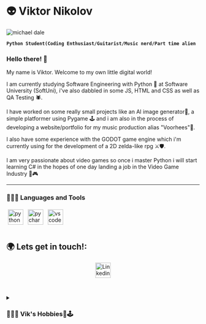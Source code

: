 # 👽 Viktor Nikolov 

![michael dale](https://github.com/vnnikolov30/vnnikolov30/assets/122814861/08b39f7e-f519-4ed5-9312-27342ed21f0a)

**` Python Student(Coding Enthusiast/Guitarist/Music nerd/Part time alien `**

### Hello there! 👋

My name is Viktor. Welcome to my own little digital world!

I am currently studying Software Engineering with Python 🐍 at Software University (SoftUni), i've also dabbled in some JS, HTML and CSS as well as QA Testing 🕷️.

I have worked on some really small projects like an AI image generator🎨, a simple platformer using Pygame 🕹️ and i am also in the process of developing a website/portfolio for my music production alias "Voorhees"🎵. 

I also have some experience with the GODOT game engine which i'm currently using for the development of a 2D zelda-like rpg ⚔️🛡️. 

I am very passionate about video games so once i master Python i will start learning C# in the hopes of one day landing a job in the Video Game Industry 👾🎮

---

### 👨🏽‍💻 Languages and Tools
<a href="https://www.python.org/" target="_blank" rel="noopener noreferrer"> <img src="https://cdn.jsdelivr.net/gh/devicons/devicon/icons/python/python-original.svg" alt="python" height="40" style="vertical-align:top; margin:4px"></a>
<a href="https://www.jetbrains.com/pycharm/" target="_blank" rel="noopener noreferrer"> <img src="https://github.com/yurijserrano/Github-Profile-Readme-Logos/blob/master/ides/pycharm.svg" alt="pycharm" height="40" style="vertical-align:top; margin:4px"></a>
<a href="https://code.visualstudio.com/" target="_blank" rel="noopener noreferrer"> <img src="https://cdn.jsdelivr.net/gh/devicons/devicon/icons/vscode/vscode-original.svg" alt="vscode" height="40" style="vertical-align:top; margin:4px"></a>
<br />

#

## 🌍 Lets get in touch!:

<p align="center">
 <a href="https://www.linkedin.com/in/viktor-nikolov-677129245/" target="_blank" rel="noopener noreferrer"> <img src="https://github.com/gauravghongde/social-icons/blob/master/PNG/Color/LinkedIN.png" alt="Linkedin" height="40" style="vertical-align:top; margin:4px"></a>
</p>

#

<details>
 <summary><h3>👨🏽‍💻 Vik's Hobbies🎵🕹️ </h3></summary>
   🎵
   Apart from my passion for all things tech my first love was music.
   I am a self taught guitarist and music producer, i've fronted several bands and helped in the recording process for some local musicians in my teenage years. 
   I am currently making house music under my alias "Voorhees" in the hopes of some day landing a record deal.
   
   🕹️
   Video games have also been a big part of my life since I received my first PC at the tender age of 5. I've been hooked ever since! 
   My favourite genre is RPG. My top three series are:

   * Mass effect 
   * The Elder Scrolls
   * Dragon Age
   
   One honarable mention is World of Warcraft. I got hooked when TBC launched and it's been in my life ever since. 
   
   I've composed music for some small indie projects and i also did some level design as well. 

   Anyways, thats all the stuff i can think of, thank you for taking the time to read through all this !😃
